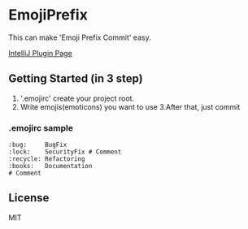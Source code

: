 # EmojiPrefix
This can make 'Emoji Prefix Commit' easy.

[IntelliJ Plugin Page](https://plugins.jetbrains.com/plugin/9725-emojiprefix)

## Getting Started (in 3 step)
1. '.emojirc' create your project root.
2. Write emojis(emoticons) you want to use
3.After that, just commit

### .emojirc sample
```
:bug:     BugFix 
:lock:    SecurityFix # Comment
:recycle: Refactoring
:books:   Documentation
# Comment
```

## License
MIT
